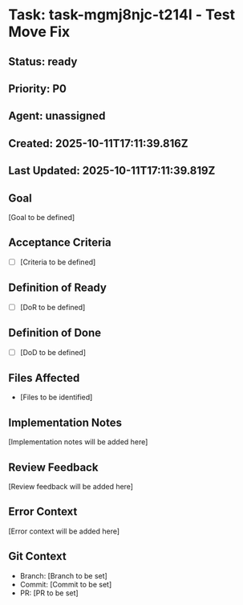 # Task: task-mgmj8njc-t214l - Test Move Fix

## Status: ready

## Priority: P0

## Agent: unassigned

## Created: 2025-10-11T17:11:39.816Z
## Last Updated: 2025-10-11T17:11:39.819Z

## Goal
[Goal to be defined]

## Acceptance Criteria
- [ ] [Criteria to be defined]

## Definition of Ready
- [ ] [DoR to be defined]

## Definition of Done
- [ ] [DoD to be defined]

## Files Affected
- [Files to be identified]

## Implementation Notes
[Implementation notes will be added here]

## Review Feedback
[Review feedback will be added here]

## Error Context
[Error context will be added here]

## Git Context
- Branch: [Branch to be set]
- Commit: [Commit to be set]
- PR: [PR to be set]
